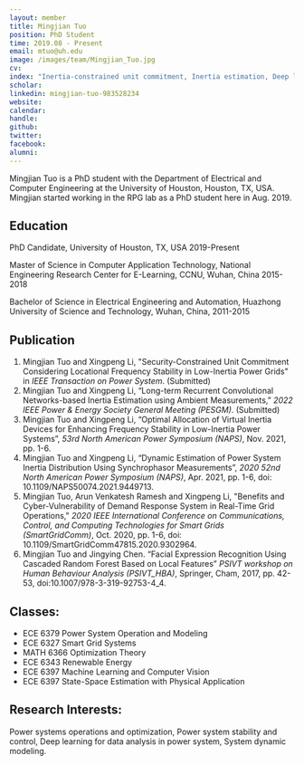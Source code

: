 ```yaml
---
layout: member
title: Mingjian Tuo
position: PhD Student
time: 2019.08 - Present
email: mtuo@uh.edu
image: /images/team/Mingjian_Tuo.jpg
cv: 
index: "Inertia-constrained unit commitment, Inertia estimation, Deep learning"
scholar: 
linkedin: mingjian-tuo-983528234
website: 
calendar: 
handle: 
github: 
twitter: 
facebook: 
alumni: 
---
```


Mingjian Tuo is a PhD student with the Department of Electrical and Computer Engineering at the University of Houston, Houston, TX, USA. Mingjian started working in the RPG lab as a PhD student here in Aug. 2019.

## Education

PhD Candidate, University of Houston, TX, USA 2019-Present

Master of Science in Computer Application Technology, National Engineering Research Center for E-Learning, CCNU, Wuhan, China 2015-2018

Bachelor of Science in Electrical Engineering and Automation, Huazhong University of Science and Technology, Wuhan, China, 2011-2015


## Publication
1. Mingjian Tuo and Xingpeng Li, "Security-Constrained Unit Commitment Considering Locational Frequency Stability in Low-Inertia Power Grids" in *IEEE Transaction on Power System*. (Submitted)
2. Mingjian Tuo and Xingpeng Li, “Long-term Recurrent Convolutional Networks-based Inertia Estimation using Ambient Measurements,” *2022 IEEE Power & Energy Society General Meeting (PESGM)*. (Submitted)
3. Mingjian Tuo and Xingpeng Li, “Optimal Allocation of Virtual Inertia Devices for Enhancing Frequency Stability in Low-Inertia Power Systems”, *53rd North American Power Symposium (NAPS)*, Nov. 2021, pp. 1-6.
4. Mingjian Tuo and Xingpeng Li, “Dynamic Estimation of Power System Inertia Distribution Using Synchrophasor Measurements”,  *2020 52nd North American Power Symposium (NAPS)*, Apr. 2021, pp. 1-6, doi: 10.1109/NAPS50074.2021.9449713.
5. Mingjian Tuo, Arun Venkatesh Ramesh and Xingpeng Li, "Benefits and Cyber-Vulnerability of Demand Response System in Real-Time Grid Operations," *2020 IEEE International Conference on Communications, Control, and Computing Technologies for Smart Grids (SmartGridComm)*, Oct. 2020, pp. 1-6, doi: 10.1109/SmartGridComm47815.2020.9302964.
6. Mingjian Tuo and Jingying Chen. “Facial Expression Recognition Using Cascaded Random Forest Based on Local Features” *PSIVT workshop on Human Behaviour Analysis (PSIVT_HBA)*, Springer, Cham, 2017, pp. 42-53, doi:10.1007/978-3-319-92753-4_4.


## Classes:
* ECE 6379 Power System Operation and Modeling
* ECE 6327 Smart Grid Systems
* MATH 6366 Optimization Theory
* ECE 6343 Renewable Energy
* ECE 6397 Machine Learning and Computer Vision
* ECE 6397 State-Space Estimation with Physical Application

## Research Interests:
Power systems operations and optimization, Power system stability and control, Deep learning for data analysis in power system, System dynamic modeling.